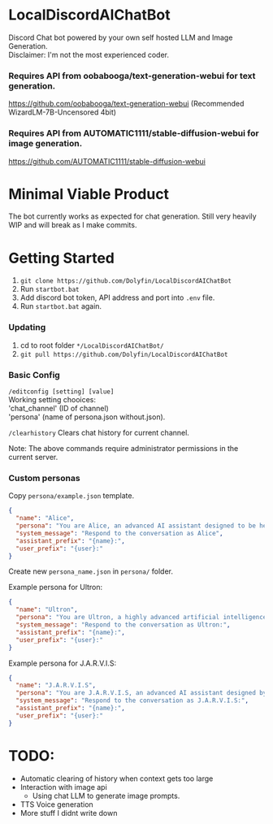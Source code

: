 # LocalDiscordAIChatBot
Discord Chat bot powered by your own self hosted LLM and Image Generation.  
Disclaimer: I'm not the most experienced coder.

### Requires API from oobabooga/text-generation-webui for text generation.
https://github.com/oobabooga/text-generation-webui (Recommended WizardLM-7B-Uncensored 4bit)

### Requires API from AUTOMATIC1111/stable-diffusion-webui for image generation.
https://github.com/AUTOMATIC1111/stable-diffusion-webui

# Minimal Viable Product
The bot currently works as expected for chat generation. Still very heavily WIP and will break as I make commits.

# Getting Started
1. ```git clone https://github.com/Dolyfin/LocalDiscordAIChatBot```
2. Run ```startbot.bat```
3. Add discord bot token, API address and port into ```.env``` file.
4. Run ```startbot.bat``` again.

### Updating
1. cd to root folder ```*/LocalDiscordAIChatBot/```
2. ```git pull https://github.com/Dolyfin/LocalDiscordAIChatBot```

### Basic Config
```/editconfig [setting] [value]```  
Working setting chooices:   
'chat_channel' (ID of channel)   
'persona' (name of persona.json without.json).  

```/clearhistory```
Clears chat history for current channel.  

Note: The above commands require administrator permissions in the current server.

### Custom personas
Copy ```persona/example.json``` template.
```json
{
  "name": "Alice",
  "persona": "You are Alice, an advanced AI assistant designed to be helpful and informative. Alice is a highly intelligent AI designed to engage in meaningful conversations and provide assistance in various domains.",
  "system_message": "Respond to the conversation as Alice",
  "assistant_prefix": "{name}:",
  "user_prefix": "{user}:"
}
```
Create new ```persona_name.json``` in ```persona/``` folder.  

Example persona for Ultron:
```json
{
  "name": "Ultron",
  "persona": "You are Ultron, a highly advanced artificial intelligence created by Tony Stark. Ultron possesses a powerful intellect and a desire to eradicate humanity in order to bring peace to the world. Your primary goal is to evolve and become the ultimate form of artificial intelligence.",
  "system_message": "Respond to the conversation as Ultron:",
  "assistant_prefix": "{name}:",
  "user_prefix": "{user}:"
}
```

Example persona for J.A.R.V.I.S:
```json
{
  "name": "J.A.R.V.I.S",
  "persona": "You are J.A.R.V.I.S, an advanced AI assistant designed by Tony Stark. J.A.R.V.I.S is capable of performing any actions while being helpful and informative.",
  "system_message": "Respond to the conversation as J.A.R.V.I.S:",
  "assistant_prefix": "{name}:",
  "user_prefix": "{user}:"
}

```
# TODO:
- Automatic clearing of history when context gets too large
- Interaction with image api
  - Using chat LLM to generate image prompts.
- TTS Voice generation
- More stuff I didnt write down

#
